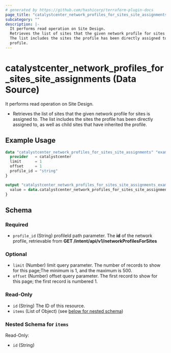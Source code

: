 ```yaml
---
# generated by https://github.com/hashicorp/terraform-plugin-docs
page_title: "catalystcenter_network_profiles_for_sites_site_assignments Data Source - terraform-provider-catalystcenter"
subcategory: ""
description: |-
  It performs read operation on Site Design.
  Retrieves the list of sites that the given network profile for sites is assigned to.
  The list includes the sites the profile has been directly assigned to, as well as child sites that have inherited the
  profile.
---
```


# catalystcenter_network_profiles_for_sites_site_assignments (Data Source)

It performs read operation on Site Design.

- Retrieves the list of sites that the given network profile for sites is assigned to.
The list includes the sites the profile has been directly assigned to, as well as child sites that have inherited the
profile.

## Example Usage

```terraform
data "catalystcenter_network_profiles_for_sites_site_assignments" "example" {
  provider   = catalystcenter
  limit      = 1
  offset     = 1
  profile_id = "string"
}

output "catalystcenter_network_profiles_for_sites_site_assignments_example" {
  value = data.catalystcenter_network_profiles_for_sites_site_assignments.example.items
}
```

<!-- schema generated by tfplugindocs -->
## Schema

### Required

- `profile_id` (String) profileId path parameter. The **id** of the network profile, retrievable from **GET /intent/api/v1/networkProfilesForSites**

### Optional

- `limit` (Number) limit query parameter. The number of records to show for this page;The minimum is 1, and the maximum is 500.
- `offset` (Number) offset query parameter. The first record to show for this page; the first record is numbered 1.

### Read-Only

- `id` (String) The ID of this resource.
- `items` (List of Object) (see [below for nested schema](#nestedatt--items))

<a id="nestedatt--items"></a>
### Nested Schema for `items`

Read-Only:

- `id` (String)

